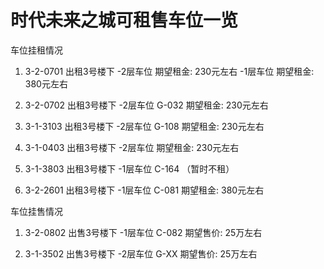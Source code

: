 # 时代未来之城可租售车位一览

车位挂租情况

1. 3-2-0701 出租3号楼下 -2层车位 期望租金: 230元左右
                       -1层车位 期望租金: 380元左右

2. 3-2-0702 出租3号楼下 -2层车位 G-032 期望租金: 230元左右

3. 3-1-3103 出租3号楼下 -2层车位 G-108 期望租金: 230元左右

4. 3-1-0403 出租3号楼下 -2层车位 期望租金: 230元左右

5. 3-1-3803 出租3号楼下 -1层车位 C-164 （暂时不租）

6. 3-2-2601 出租3号楼下 -1层车位 C-081 期望租金: 380元左右


车位挂售情况

1. 3-2-0802 出售3号楼下 -1层车位 C-082 期望售价: 25万左右

2. 3-1-3502 出售3号楼下 -2层车位 G-XX 期望售价: 25万左右


